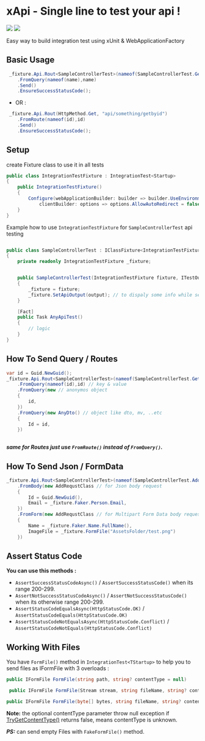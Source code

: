 
# xApi - Single line to test your api !
![](https://img.shields.io/nuget/dt/Neptunee.xApi)
[![](https://img.shields.io/nuget/v/Neptunee.xApi)](https://www.nuget.org/packages/Neptunee.xApi)

Easy way to build integration test using xUnit & WebApplicationFactory

## Basic Usage

```csharp
 _fixture.Api.Rout<SampleControllerTest>(nameof(SampleControllerTest.GetAll))
    .FromQuery(nameof(name),name)
    .Send()
    .EnsureSuccessStatusCode();
``` 

* OR :

```csharp
 _fixture.Api.Rout(HttpMethod.Get, "api/something/getbyid")
    .FromRoute(nameof(id),id)
    .Send()
    .EnsureSuccessStatusCode();
```

## Setup

create Fixture class to use it in all tests

```csharp
public class IntegrationTestFixture : IntegrationTest<Startup>
{
    public IntegrationTestFixture()
    {
        Configure(webApplicationBuilder: builder => builder.UseEnvironment(Environments.Development),
            clientBuilder: options => options.AllowAutoRedirect = false);
    }
}
```

Example how to use ```IntegrationTestFixture``` for ```SampleControllerTest``` api testing

```csharp

public class SampleControllerTest : IClassFixture<IntegrationTestFixture>
{
    private readonly IntegrationTestFixture _fixture;


    public SampleControllerTest(IntegrationTestFixture fixture, ITestOutputHelper output)
    {
        _fixture = fixture;
        _fixture.SetApiOutput(output); // to dispaly some info while sending apis (url , request , response , status code ..)
    }

    [Fact]
    public Task AnyApiTest()
    {
        // logic
    }
}
```

## How To Send Query / Routes

```csharp
var id = Guid.NewGuid();
_fixture.Api.Rout<SampleControllerTest>(nameof(SampleControllerTest.Get))
    .FromQuery(nameof(id),id) // key & value
    .FromQuery(new // anonymos object
    {
        id,
    })
    .FromQuery(new AnyDto() // object like dto, mv, ..etc
    {
        Id = id,
    })
    
```
***same for Routes just use ```FromRoute()``` instead of ```FromQuery()```.***

## How To Send Json / FormData

```csharp
_fixture.Api.Rout<SampleControllerTest>(nameof(SampleControllerTest.Add))
    .FromBody(new AddRequstClass // for Json body request
    {
        Id = Guid.NewGuid(),
        Email = _fixture.Faker.Person.Email,
    })
    .FromForm(new AddRequstClass // for Multipart Form Data body request
    {
        Name = _fixture.Faker.Name.FullName(),
        ImageFile = _fixture.FormFile("AssetsFolder/test.png")
    })    
```

## Assert Status Code

**You can use this methods :**

* ```AssertSuccessStatusCodeAsync()``` / ```AssertSuccessStatusCode()``` when its range 200-299.
* ```AssertNotSuccessStatusCodeAsync()``` / ```AssertNotSuccessStatusCode()``` when its otherwise range 200-299.
* ```AssertStatusCodeEqualsAsync(HttpStatusCode.OK)``` / ```AssertStatusCodeEquals(HttpStatusCode.OK)```
* ```AssertStatusCodeNotEqualsAsync(HttpStatusCode.Conflict)``` / ```AssertStatusCodeNotEquals(HttpStatusCode.Conflict)```

## Working With Files
You have ```FormFile()``` method in ```IntegrationTest<TStartup>``` to help you to send files as IFormFile with 3 overloads :
```csharp
public IFormFile FormFile(string path, string? contentType = null)
```
```csharp
 public IFormFile FormFile(Stream stream, string fileName, string? contentType = null)
```
```csharp
public IFormFile FormFile(byte[] bytes, string fileName, string? contentType = null)
```
**Note:** the optional contentType parameter throw null exception if [TryGetContentType()]("https://github.com/dotnet/aspnetcore/blob/main/src/Middleware/StaticFiles/src/FileExtensionContentTypeProvider.cs#L432")
returns false, means contentType is unknown.

***PS:*** can send empty Files with ```FakeFormFile()``` method.